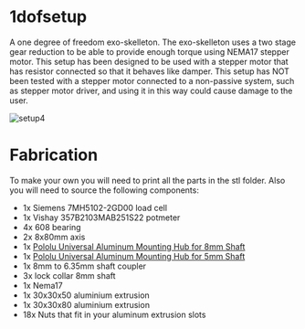 # 1dofsetup
A one degree of freedom exo-skelleton. The exo-skelleton uses a two stage gear reduction to be able to provide enough torque using NEMA17 stepper motor. This setup has been designed to be used with a stepper motor that has resistor connected so that it behaves like damper. This setup has NOT been tested with a stepper motor connected to a non-passive system, such as stepper motor driver, and using it in this way could cause damage to the user.

![setup4](https://user-images.githubusercontent.com/6079002/180181267-42efb5d2-eb0c-453d-be0e-ae620ad474f5.png)

# Fabrication
To make your own you will need to print all the parts in the stl folder. Also you will need to source the following components:
- 1x Siemens 7MH5102-2GD00 load cell
- 1x Vishay 357B2103MAB251S22 potmeter
- 4x 608 bearing
- 2x 8x80mm axis
- 1x [Pololu Universal Aluminum Mounting Hub for 8mm Shaft](https://www.pololu.com/product/2693)
- 1x [Pololu Universal Aluminum Mounting Hub for 5mm Shaft](https://www.pololu.com/product/1998)
- 1x 8mm to 6.35mm shaft coupler
- 3x lock collar 8mm shaft
- 1x Nema17
- 1x 30x30x50 aluminium extrusion
- 1x 30x30x80 aluminium extrusion
- 18x Nuts that fit in your aluminum extrusion slots
